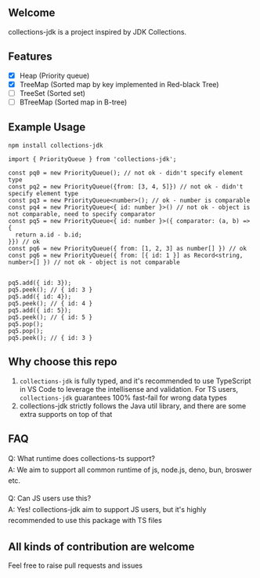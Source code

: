 ## Welcome

collections-jdk is a project inspired by JDK Collections.

## Features

 - [x] Heap (Priority queue)
 - [x] TreeMap (Sorted map by key implemented in Red-black Tree)
 - [ ] TreeSet (Sorted set)
 - [ ] BTreeMap (Sorted map in B-tree) 

## Example Usage
```
npm install collections-jdk
```

```
import { PriorityQueue } from 'collections-jdk';

const pq0 = new PriorityQueue(); // not ok - didn't specify element type
const pq2 = new PriorityQueue({from: [3, 4, 5]}) // not ok - didn't specify element type
const pq3 = new PriorityQueue<number>(); // ok - number is comparable
const pq4 = new PriorityQueue<{ id: number }>() // not ok - object is not comparable, need to specify comparator
const pq5 = new PriorityQueue<{ id: number }>({ comparator: (a, b) => {
  return a.id - b.id;
}}) // ok
const pq6 = new PriorityQueue({ from: [1, 2, 3] as number[] }) // ok
const pq6 = new PriorityQueue({ from: [{ id: 1 }] as Record<string, number>[] }) // not ok - object is not comparable


pq5.add({ id: 3});
pq5.peek(); // { id: 3 }
pq5.add({ id: 4});
pq5.peek(); // { id: 4 }
pq5.add({ id: 5});
pq5.peek(); // { id: 5 }
pq5.pop();
pq5.pop();
pq5.peek(); // { id: 3 }
```


## Why choose this repo

1. `collections-jdk` is fully typed, and it's recommended to use TypeScript in VS Code to leverage the intellisense and validation. 
For TS users, `collections-jdk` guarantees 100% fast-fail for wrong data types
2. collections-jdk strictly follows the Java util library, and there are some extra supports on top of that


## FAQ

<div align="left">
  <p style="line-height: 1.6;">
    Q: What runtime does collections-ts support?<br>
    A: We aim to support all common runtime of js, node.js, deno, bun, broswer etc.
  </p>
</div>

<div align="left">
  <p style="line-height: 1.6;">
    Q: Can JS users use this?<br>
    A: Yes! collections-jdk aim to support JS users, but it's highly recommended to use this package with TS files
  </p>
</div>


## All kinds of contribution are welcome

Feel free to raise pull requests and issues
